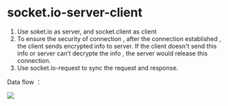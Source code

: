 # socket.io-server-client


1.  Use soket.io as server, and socket.client as client
2.  To ensure the security of connection , after the connection established , the client sends encrypted info to server. If the client doesn't send this info or server can’t decrypte the info ,  the server would release this connection. 
3.  Use socket.io-request to sync the request and response.


Data flow ：

![](http://ok5unqopw.bkt.clouddn.com/socket-io-work-flow.png)